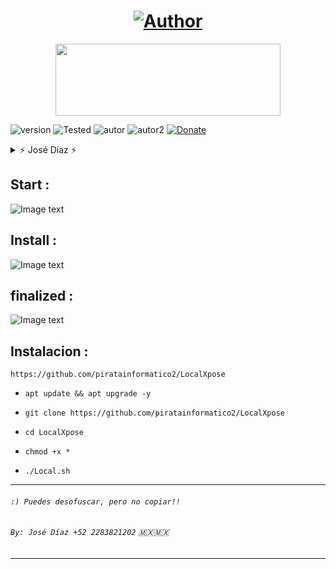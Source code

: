<h1 align="center"><a href="https://github.com/piratainformatico2"><img title="Author" src="https://img.shields.io/badge/Author-⍣᭕ᬁ᭖José Díaz᭖᭕ᬁ⍣-svg?style=for-the-badge&logo=github"></a></h1>

<p align="center"><img src="https://github.com/piratainformatico2/packages/blob/main/Images/20210928_223304.gif" width="360" height="115"/> </p>

![version]
![Tested]
![autor]
![autor2]
[![Donate](https://img.shields.io/badge/Donate-PayPal-green.svg)](https://www.paypal.com)


<details>
<summary> ⚡ José Díaz ⚡ </summary>
<br>

- Hola Que tal soy José Díaz o sharkcode Mi objetivo es ser reconocido en la comunidad de la programación ⚡

- Este repositorio lo hice con mucho mucho cariño, para todos ustedes que son de termux una terminal de Linux para Android 🎮

- Si deseas contactarme >>> +52 2283821202 (MX) 🇲🇽

- Si deseas apoyarme con una estrella en mis repositorios >>> [sharkcode](https://github.com/piratainformatico2)

- ` NOTA: El script solo funciona en termux `
</details>

## Start :
![Image text](https://github.com/piratainformatico2/LocalXpose/blob/main/images/Screenshot_20210930-210613.png)

## Install :
![Image text](https://github.com/piratainformatico2/LocalXpose/blob/main/images/Screenshot_20210930-210621.png)

## finalized :
![Image text](https://github.com/piratainformatico2/LocalXpose/blob/main/images/Screenshot_20210930-210636.png)

## Instalacion :

~~~
https://github.com/piratainformatico2/LocalXpose
~~~

* `apt update && apt upgrade -y`

* `git clone https://github.com/piratainformatico2/LocalXpose`

* `cd LocalXpose`

* `chmod +x *`

* `./Local.sh`

---
###### `:) Puedes desofuscar, pero no copiar!! ` 
###### `By: José Díaz +52 2283821202` 🇲🇽🇲🇽
---


<!-- MarkDown Links & Images -->
[version]: https://img.shields.io/badge/Versi%C3%B3n-BETA%3A%20V.1.0-green
[tested]: https://img.shields.io/badge/Probado-Kali%20Linux%20%7C%20Userland%20%7C%20Termux-blue
[autor]: https://img.shields.io/badge/Author-%40Jose_Diaz-red
[autor2]: https://img.shields.io/badge/Equipo-%40Jose__Zpt-red

